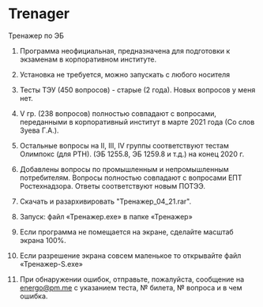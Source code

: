 # Trenager
Тренажер по ЭБ
1.	Программа неофициальная, предназначена для подготовки к экзаменам в корпоративном институте.
2.	Установка не требуется, можно запускать с любого носителя
3.  Тесты ТЭУ (450 вопросов) - старые (2 года). Новых вопросов у меня нет.
4.  V гр. (238 вопросов) полностью совпадают с вопросами, переданными в корпоративный институт в марте 2021 года (Со слов Зуева Г.А.).
5.  Остальные вопросы на II, III, IV группы соответствуют тестам Олимпокс (для РТН). (ЭБ 1255.8,  ЭБ 1259.8 и т.д.) на конец 2020 г.
6.  Добавлены вопросы по промышленным и непромышленным потребителям. Вопросы полностью совпадают с вопросами ЕПТ Ростехнадзора. Ответы соответствуют новым ПОТЭЭ.
7.  Скачать и разархивировать "Тренажер_04_21.rar".

8. Запуск:    файл  «Тренажер.exe» в папке «Тренажер»
9. Если программа не помещается на экране, сделайте масштаб экрана 100%.
10. Если разрешение экрана совсем маленькое то открывайте файл «Тренажер-S.exe»
11. При обнаружении ошибок, отправьте, пожалуйста, сообщение на energo@pm.me с указанием теста, № билета, № вопроса и в чем ошибка.
